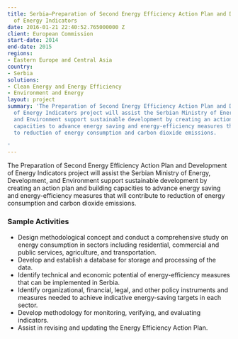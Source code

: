 ```yaml
---
title: Serbia—Preparation of Second Energy Efficiency Action Plan and Development
  of Energy Indicators
date: 2016-01-21 22:40:52.765000000 Z
client: European Commission
start-date: 2014
end-date: 2015
regions:
- Eastern Europe and Central Asia
country:
- Serbia
solutions:
- Clean Energy and Energy Efficiency
- Environment and Energy
layout: project
summary: 'The Preparation of Second Energy Efficiency Action Plan and Development
  of Energy Indicators project will assist the Serbian Ministry of Energy, Development,
  and Environment support sustainable development by creating an action plan and building
  capacities to advance energy saving and energy-efficiency measures that will contribute
  to reduction of energy consumption and carbon dioxide emissions.

'
---
```


The Preparation of Second Energy Efficiency Action Plan and Development of Energy Indicators project will assist the Serbian Ministry of Energy, Development, and Environment support sustainable development by creating an action plan and building capacities to advance energy saving and energy-efficiency measures that will contribute to reduction of energy consumption and carbon dioxide emissions.

###  Sample Activities                              

* Design methodological concept and conduct a comprehensive study on energy consumption in sectors including residential, commercial and public services, agriculture, and transportation.
* Develop and establish a database for storage and processing of the data.
* Identify technical and economic potential of energy-efficiency measures that can be implemented in Serbia.
* Identify organizational, financial, legal, and other policy instruments and measures needed to achieve indicative energy-saving targets in each sector.
* Develop methodology for monitoring, verifying, and evaluating indicators.
* Assist in revising and updating the Energy Efficiency Action Plan.
